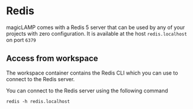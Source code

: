# Redis

magicLAMP comes with a Redis 5 server that can be used by any of your projects with zero configuration.
It is available at the host ```redis.localhost``` on port ```6379```

## Access from workspace

The workspace container contains the Redis CLI which you can use to connect to the Redis server.

You can connect to the Redis server using the following command

```
redis -h redis.localhost
```